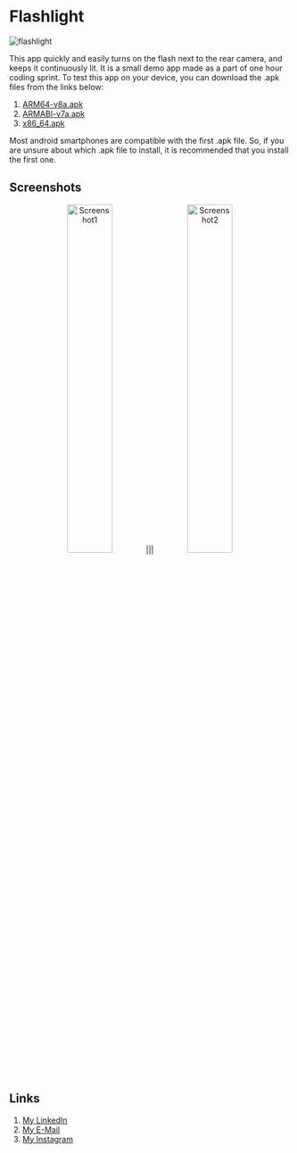# Flashlight
![flashlight](https://user-images.githubusercontent.com/97734029/213902849-4d71cc0f-9823-4225-8b80-816a752ec605.png)

This app quickly and easily turns on the flash next to the rear camera, and keeps it continuously lit. It is a small demo app made as a part of one hour coding sprint. To test this app on your device, you can download the .apk files from the links below:

1. [ARM64-v8a.apk](https://github.com/lightlessdays/flashlight/blob/master/app-arm64-v8a-release.apk?raw=true)
2. [ARMABI-v7a.apk](https://github.com/lightlessdays/flashlight/blob/master/app-armeabi-v7a-release.apk?raw=true)
3. [x86_64.apk](https://github.com/lightlessdays/flashlight/blob/master/app-x86_64-release.apk?raw=true)

Most android smartphones are compatible with the first .apk file. So, if you are unsure about which .apk file to install, it is recommended that you install the first one.

## Screenshots
<p align="center">
<img src="https://user-images.githubusercontent.com/97734029/213903018-19f44be5-c3aa-447b-8728-53187abb4412.jpg" width=40% alt="Screenshot1">|||<img src="https://user-images.githubusercontent.com/97734029/213903020-56599b0c-7829-444a-8358-4deda6343583.jpg" width=40% alt="Screenshot2">
</p>


## Links

1. [My LinkedIn](https://linkedin.com/in/dhruv-badaya)
2. [My E-Mail](mailto:dhruvbadaya@gmail.com)
3. [My Instagram](https://instagram.com/lightlessdays)
